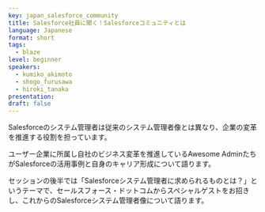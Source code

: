 ```yaml
---
key: japan_salesforce_community
title: Salesforce社員に聞く！Salesforceコミュニティとは
language: Japanese
format: short
tags:
  - blaze
level: beginner
speakers:
  - kumiko_akimoto
  - shogo_furusawa
  - hiroki_tanaka
presentation: 
draft: false
---
```

Salesforceのシステム管理者は従来のシステム管理者像とは異なり、企業の変革を推進する役割を担っています。

ユーザー企業に所属し自社のビジネス変革を推進しているAwesome AdminたちがSalesforceの活用事例と自身のキャリア形成について語ります。

セッションの後半では「Salesforceシステム管理者に求められるものとは？」というテーマで、セールスフォース・ドットコムからスペシャルゲストをお招きし、これからのSalesforceシステム管理者像について語ります。